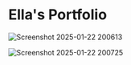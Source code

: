 ﻿# Ella's Portfolio
 ![Screenshot 2025-01-22 200613](https://github.com/user-attachments/assets/ae259edc-b667-4cf8-904b-dddd73883e2f)

![Screenshot 2025-01-22 200725](https://github.com/user-attachments/assets/1d11ab5d-76c2-4a4b-9177-2ce47e427df3)
